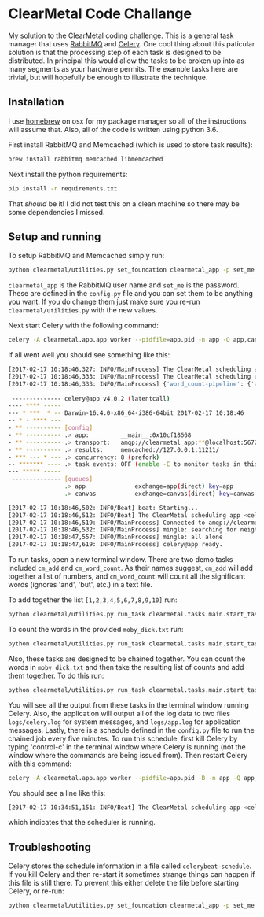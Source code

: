 # ClearMetal Code Challange

My solution to the ClearMetal coding challenge. This is a general task manager that uses [RabbitMQ](http://www.rabbitmq.com)
and [Celery](https://celery.readthedocs.io/en/latest/). One cool thing about this paticular solution is that the 
processing step of each task is designed to be distributed. In principal this would allow the tasks to be broken up into
as many segments as your hardware permits. The example tasks here are trivial, but will hopefully be enough to 
illustrate the technique.

## Installation

I use [homebrew](https://brew.sh) on osx for my package manager so all of the instructions will assume that. Also, all
of the code is written using python 3.6.

First install RabbitMQ and Memcached (which is used to store task results):

```bash
brew install rabbitmq memcached libmemcached
```

Next install the python requirements:

```bash
pip install -r requirements.txt
```

That *should* be it! I did not test this on a clean machine so there may be some dependencies I missed.

## Setup and running

To setup RabbitMQ and Memcached simply run:

```bash
python clearmetal/utilities.py set_foundation clearmetal_app -p set_me
```

`clearmetal_app` is the RabbitMQ user name and `set_me` is the password. These are defined in the `config.py` file and
you can set them to be anything you want. If you do change them just make sure you re-run `clearmetal/utilities.py` with
the new values.

Next start Celery with the following command:

```bash
celery -A clearmetal.app.app worker --pidfile=app.pid -n app -Q app,canvas
```

If all went well you should see something like this:

```bash
[2017-02-17 10:18:46,327: INFO/MainProcess] The ClearMetal scheduling app is starting...
[2017-02-17 10:18:46,333: INFO/MainProcess] The ClearMetal scheduling app celery@app has started.
[2017-02-17 10:18:46,333: INFO/MainProcess] {'word_count-pipeline': {'args': ['moby_dick.txt', {'current_task': 'cm_word_count', 'all_tasks': ['cm_word_count', 'cm_add']}], 'schedule': <crontab: */5 * * * * (m/h/d/dM/MY)>, 'task': 'clearmetal.tasks.main.start_task'}}
 
 -------------- celery@app v4.0.2 (latentcall)
---- **** ----- 
--- * ***  * -- Darwin-16.4.0-x86_64-i386-64bit 2017-02-17 10:18:46
-- * - **** --- 
- ** ---------- [config]
- ** ---------- .> app:         __main__:0x10cf18668
- ** ---------- .> transport:   amqp://clearmetal_app:**@localhost:5672//
- ** ---------- .> results:     memcached://127.0.0.1:11211/
- *** --- * --- .> concurrency: 8 (prefork)
-- ******* ---- .> task events: OFF (enable -E to monitor tasks in this worker)
--- ***** ----- 
 -------------- [queues]
                .> app              exchange=app(direct) key=app
                .> canvas           exchange=canvas(direct) key=canvas

[2017-02-17 10:18:46,502: INFO/Beat] beat: Starting...
[2017-02-17 10:18:46,512: INFO/Beat] The ClearMetal scheduling app <celery.beat.Service object at 0x10d113cf8> with beat schedule is starting.
[2017-02-17 10:18:46,519: INFO/MainProcess] Connected to amqp://clearmetal_app:**@127.0.0.1:5672//
[2017-02-17 10:18:46,532: INFO/MainProcess] mingle: searching for neighbors
[2017-02-17 10:18:47,557: INFO/MainProcess] mingle: all alone
[2017-02-17 10:18:47,619: INFO/MainProcess] celery@app ready.
```

To run tasks, open a new terminal window. There are two demo tasks included `cm_add` and `cm_word_count`. As their names
suggest, `cm_add` will add together a list of numbers, and `cm_word_count` will count all the significant words 
(ignores 'and', 'but', etc.) in a text file.

To add together the list `[1,2,3,4,5,6,7,8,9,10]` run:

```bash
python clearmetal/utilities.py run_task clearmetal.tasks.main.start_task --args='[[1,2,3,4,5,6,7,8,9,10], {"current_task": "cm_add"}]'
```

To count the words in the provided `moby_dick.txt` run: 

```bash
python clearmetal/utilities.py run_task clearmetal.tasks.main.start_task --args='["moby_dick.txt", {"current_task": "cm_word_count"}]'
```

Also, these tasks are designed to be chained together. You can count the words in `moby_dick.txt` and then take the
resulting list of counts and add them together. To do this run:

```bash
python clearmetal/utilities.py run_task clearmetal.tasks.main.start_task --args='["moby_dick.txt", {"current_task": "cm_word_count", "all_tasks": ["cm_word_count", "cm_add"]}]'
```

You will see all the output from these tasks in the terminal window running Celery. Also, the application will output
all of the log data to two files `logs/celery.log` for system messages, and `logs/app.log` for application messages. 
Lastly, there is a schedule defined in the `config.py` file to run the chained job every five minutes. To run this
schedule, first kill Celery by typing 'control-c' in the terminal window where Celery is running (not the window where
the commands are being issued from). Then restart Celery with this command:

```bash
celery -A clearmetal.app.app worker --pidfile=app.pid -B -n app -Q app,canvas
```

You should see a line like this:

```bash
[2017-02-17 10:34:51,151: INFO/Beat] The ClearMetal scheduling app <celery.beat.Service object at 0x101583c18> with beat schedule is starting.
```

which indicates that the scheduler is running.

## Troubleshooting

Celery stores the schedule information in a file called `celerybeat-schedule`. If you kill Celery and then re-start it
sometimes strange things can happen if this file is still there. To prevent this either delete the file before starting
Celery, or re-run:

```bash
python clearmetal/utilities.py set_foundation clearmetal_app -p set_me
```


